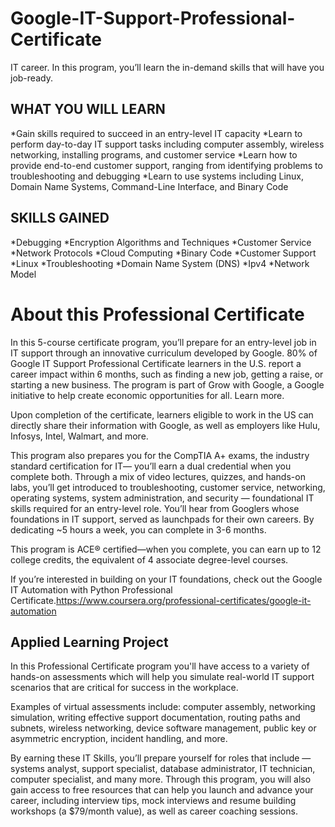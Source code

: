 # Google-IT-Support-Professional-Certificate
IT career. In this program, you’ll learn the in-demand skills that will have you job-ready.



## WHAT YOU WILL LEARN
*Gain skills required to succeed in an entry-level IT capacity
*Learn to perform day-to-day IT support tasks including computer assembly, wireless networking, installing programs, and customer service
*Learn how to provide end-to-end customer support, ranging from identifying problems to troubleshooting and debugging
*Learn to use systems including Linux, Domain Name Systems, Command-Line Interface, and Binary Code

## SKILLS GAINED
*Debugging
*Encryption Algorithms and Techniques
*Customer Service
*Network Protocols
*Cloud Computing
*Binary Code
*Customer Support
*Linux
*Troubleshooting
*Domain Name System (DNS)
*Ipv4
*Network Model

# About this Professional Certificate
In this 5-course certificate program, you’ll prepare for an entry-level job in IT support through an innovative curriculum developed by Google. 80% of Google IT Support Professional Certificate learners in the U.S. report a career impact within 6 months, such as finding a new job, getting a raise, or starting a new business. The program is part of Grow with Google, a Google initiative to help create economic opportunities for all. Learn more.

Upon completion of the certificate, learners eligible to work in the US can directly share their information with Google, as well as employers like Hulu, Infosys, Intel, Walmart, and more.

This program also prepares you for the CompTIA A+ exams, the industry standard certification for IT— you’ll earn a dual credential when you complete both. Through a mix of video lectures, quizzes, and hands-on labs, you’ll get introduced to troubleshooting, customer service, networking, operating systems, system administration, and security — foundational IT skills required for an entry-level role. You’ll hear from Googlers whose foundations in IT support, served as launchpads for their own careers. By dedicating ~5 hours a week, you can complete in 3-6 months.

This program is ACE® certified—when you complete, you can earn up to 12 college credits, the equivalent of 4 associate degree-level courses.

If you’re interested in building on your IT foundations, check out the Google IT Automation with Python Professional Certificate.https://www.coursera.org/professional-certificates/google-it-automation

## Applied Learning Project
In this Professional Certificate program you'll have access to a variety of hands-on assessments which will help you simulate real-world IT support scenarios that are critical for success in the workplace.

Examples of virtual assessments include: computer assembly, networking simulation, writing effective support documentation, routing paths and subnets, wireless networking, device software management, public key or asymmetric encryption, incident handling, and more.

By earning these IT Skills, you’ll prepare yourself for roles that include — systems analyst, support specialist, database administrator, IT technician, computer specialist, and many more. Through this program, you will also gain access to free resources that can help you launch and advance your career, including interview tips, mock interviews and resume building workshops (a $79/month value), as well as career coaching sessions.
